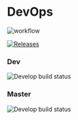 # DevOps
![workflow](https://github.com/napierkhinds/Devops/actions/workflows/main.yml/badge.svg)

[![Releases](https://img.shields.io/github/release/napierkhinds/devops/all.svg?style=flat-square)](https://github.com/napierkhinds/devops/releases)



### Dev
![Develop build status ](https://img.shields.io/github/actions/workflow/status/napierkhinds/DevOps/main.yml?branch=Develop)

### Master
![Develop build status ](https://img.shields.io/github/actions/workflow/status/napierkhinds/DevOps/main.yml?branch=master)
